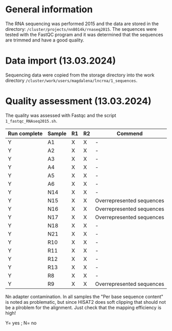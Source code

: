 # General information 

The RNA sequencing was performed 2015 and the data are stored in the directory: `/cluster/projects/nn8014k/rnaseq2015`. The sequences were tested with the FastQC program and it was determined that the sequences are trimmed and have a good quality. 

# Data import (13.03.2024)
Sequencing data were copied from the storage directory into the work directory `/cluster/work/users/magdalena/lncrna/1_sequences`. 

# Quality assessment (13.03.2024)
The quality was assessed with Fastqc and the script `1_fastqc_RNAseq2015.sh`. 

| Run complete | Sample  | R1   | R2  | Commend |
|---|---|---|---|--|
| Y  |  A1 |  X | X  | -  |
| Y  |  A2 |  X | X  | -  |
| Y  |  A3 | X  |  X |  - |
| Y  |  A4 | X  |  X |  - |
| Y  |  A5 | X  |  X |  - |
| Y  |  A6 | X  |  X |  - |
| Y  |  N14 |  X | X  | -  |
| Y  |  N15 |  X |  X |  Overrepresented sequences |
| Y  |  N16 |  X |  X |  Overrepresented sequences |
| Y  |  N17 |  X |  X |  Overrepresented sequences |
| Y  |  N18 |  X |  X |  - |
| Y  |  N21 |  X |  X |  - |
| Y  |  R10 |  X |  X |  - |
| Y  |  R11 |  X |  X | -  |
| Y  |  R12 |  X | X  | -  |
| Y  |  R13 |  X | X  | -  |
| Y  |  R8 | X  | X  | -  |
| Y  |  R9 | X  | X  | Overrepresented sequences  |

Nn adapter contamination. 
In all samples the "Per base sequence content" is noted as problematic, but since HISAT2 does soft clipping that should not be a plroblem for the alignment. Just check that the mapping efficiency is high!

Y= yes ; N= no

